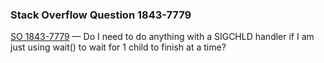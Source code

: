 ### Stack Overflow Question 1843-7779

[SO 1843-7779](http://stackoverflow.com/q/18437779) &mdash;
Do I need to do anything with a SIGCHLD handler if I am just using wait() to wait for 1 child to finish at a time?

